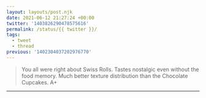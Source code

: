 ```yaml
---
layout: layouts/post.njk
date: 2021-06-12 21:27:24 +00:00
twitter: '1403826290478575616'
permalink: /status/{{ twitter }}/
tags: 
  - tweet
  - thread
previous: '1402304037202976770'
---
```


> You all were right about Swiss Rolls. Tastes nostalgic even without the food memory. Much better texture distribution than the Chocolate Cupcakes. A+

---
